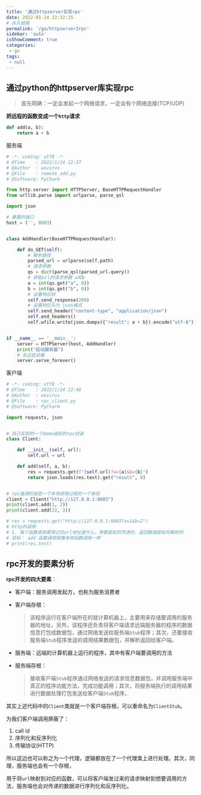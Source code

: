 ```yaml
---
title: '通过httpserver实现rpc'
date: 2022-01-24 22:32:15
# 永久链接
permalink: '/go/httpserver2rpc'
sidebar: 'auto'
isShowComment: true
categories:
 - go
tags:
 - null
---
```




## 通过python的httpserver库实现rpc

>   首先明确：一定会发起一个网络请求，一定会有个网络连接(TCP/UDP)



**把远程的函数变成一个`http`请求**

```python
def add(a, b):
    return a + b
```

服务端

```python
# -*- coding: utf8 -*-
# @Time    : 2022/1/24 22:37
# @Author  : wxvirus
# @File    : remote_add.py
# @Software: PyCharm

from http.server import HTTPServer, BaseHTTPRequestHandler
from urllib.parse import urlparse, parse_qsl

import json

# 暴露的端口
host = ('', 8003)


class AddHandler(BaseHTTPRequestHandler):

    def do_GET(self):
        # 解析路径
        parsed_url = urlparse(self.path)
        # 请求参数
        qs = dict(parse_qsl(parsed_url.query))
        # 获取url的请求参数 a和b
        a = int(qs.get("a", 0))
        b = int(qs.get("b", 0))
        # 设置响应码
        self.send_response(200)
        # 设置响应头为 json格式
        self.send_header("content-type", "application/json")
        self.end_headers()
        self.wfile.write(json.dumps({"result": a + b}).encode("utf-8"))


if __name__ == '__main__':
    server = HTTPServer(host, AddHandler)
    print("启动服务器")
    # 永远启动着
    server.serve_forever()

```

客户端

```python
# -*- coding: utf8 -*-
# @Time    : 2022/1/24 22:48
# @Author  : wxvirus
# @File    : rpc_client.py
# @Software: PyCharm

import requests, json


# 自己实现的一个demo级别的rpc封装
class Client:

    def __init__(self, url):
        self.url = url

    def add(self, a, b):
        res = requests.get(f"{self.url}?a={a}&b={b}")
        return json.loads(res.text).get("result", 0)


# rpc强调的就是一个本地调用过程的一个体验
client = Client("http://127.0.0.1:8003")
print(client.add(1, 2))
print(client.add(22, 3))

# res = requests.get("http://127.0.0.1:8003?a=1&b=2")
# http的调用
# 1. 每个函数调用都得记住url地址是什么，参数是如何传递的，返回数据是如何解析的
# 目标： add 函数调用就像本地函数调用一样
# print(res.text)

```



## rpc开发的要素分析

**rpc开发的四大要素**：

-   客户端：服务调用发起方，也称为服务消费者

-   客户端存根：

    >   该程序运行在客户端所在的就计算机器上，主要用来存储要调用的服务器的地址，另外，该程序还负责将客户端请求远端服务器的程序的数据信息打包成数据包，通过网络发送给服务端`Stub`程序；其次，还要接收服务端`Stub`程序发送的调用结果数据包，并解析返回给客户端。

-   服务端：远端的计算机器上运行的程序，其中有客户端要调用的方法

-   服务端存根：

    >   接收客户端`Stub`程序通过网络发送的请求信息数据包，并调用服务端中真正的程序功能方法，完成功能调用；其次，将服务端执行的调用结果进行数据处理打包发送给客户端`Stub`程序。



其实上述代码中的`Client`类就是一个客户端存根，可以重命名为`ClientStub`。

为我们客户端调用屏蔽了：

1.   call id
2.   序列化和反序列化
3.   传输协议(HTTP)

所以这边也可以称之为一个代理，逻辑都放在了一个代理类上进行处理。其次，同理，服务端也会有一个存根，

用于将`url`映射到对应的函数，可以将客户端发过来的请求映射到想要调用的方法，服务端也会对传递的数据进行序列化和反序列化。